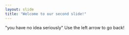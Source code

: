 ```yaml
---
layout: slide
title: "Welcome to our second slide!"
---
```

"you have no idea seriously"
Use the left arrow to go back!
